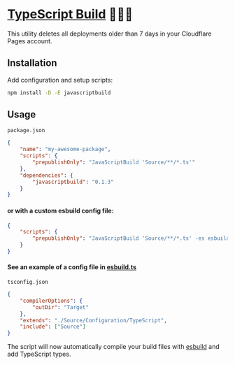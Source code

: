 # [TypeScript Build] 🧑🏻‍💻

This utility deletes all deployments older than 7 days in your Cloudflare Pages account.

## Installation

Add configuration and setup scripts:

```sh
npm install -D -E javascriptbuild
```

## Usage

`package.json`

```json
{
	"name": "my-awesome-package",
	"scripts": {
		"prepublishOnly": "JavaScriptBuild 'Source/**/*.ts'"
	},
	"dependencies": {
		"javascriptbuild": "0.1.3"
	}
}
```

#### or with a custom esbuild config file:

```json
{
	"scripts": {
		"prepublishOnly": "JavaScriptBuild 'Source/**/*.ts' -es esbuild.ts"
	}
}
```

#### See an example of a config file in [esbuild.ts](Source/Configuration/esbuild.ts)

`tsconfig.json`

```json
{
	"compilerOptions": {
		"outDir": "Target"
	},
	"extends": "./Source/Configuration/TypeScript",
	"include": ["Source"]
}
```

The script will now automatically compile your build files with [esbuild] and
add TypeScript types.

[TypeScript Build]: https://npmjs.org/javascriptbuild
[esbuild]: https://npmjs.org/esbuild
